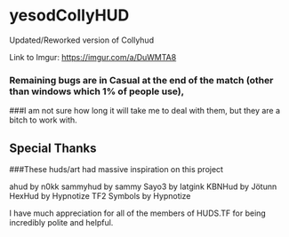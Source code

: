 # yesodCollyHUD
 Updated/Reworked version of Collyhud

Link to Imgur: https://imgur.com/a/DuWMTA8

### Remaining bugs are in Casual at the end of the match (other than windows which 1% of people use), 
###I am not sure how long it will take me to deal with them, but they are a bitch to work with.

## Special Thanks
###These huds/art had massive inspiration on this project

ahud by n0kk
sammyhud by sammy
Sayo3 by Iatgink
KBNHud by Jötunn
HexHud by Hypnotize
TF2 Symbols by Hypnotize

I have much appreciation for all of the members of HUDS.TF for being incredibly polite and helpful.
